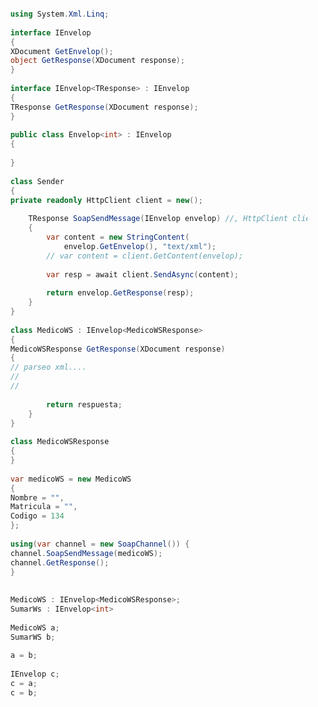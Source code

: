 ﻿```C#

    using System.Xml.Linq;
    
    interface IEnvelop
    {
    XDocument GetEnvelop();
    object GetResponse(XDocument response);
    }
    
    interface IEnvelop<TResponse> : IEnvelop
    {
    TResponse GetResponse(XDocument response);
    }
    
    public class Envelop<int> : IEnvelop
    {
    
    }
    
    class Sender
    {
    private readonly HttpClient client = new();
    
        TResponse SoapSendMessage(IEnvelop envelop) //, HttpClient client)
        {
            var content = new StringContent(
                envelop.GetEnvelop(), "text/xml");
            // var content = client.GetContent(envelop);
    
            var resp = await client.SendAsync(content);
    
            return envelop.GetResponse(resp);
        }
    }
    
    class MedicoWS : IEnvelop<MedicoWSResponse>
    {
    MedicoWSResponse GetResponse(XDocument response)
    {
    // parseo xml....
    //
    //
    
            return respuesta;
        }
    }
    
    class MedicoWSResponse
    {
    }
    
    var medicoWS = new MedicoWS
    {
    Nombre = "",
    Matricula = "",
    Codigo = 134
    };
    
    using(var channel = new SoapChannel()) {
    channel.SoapSendMessage(medicoWS);
    channel.GetResponse();
    }
    
    
    MedicoWS : IEnvelop<MedicoWSResponse>;
    SumarWs : IEnvelop<int>
    
    MedicoWS a;
    SumarWS b;
    
    a = b;
    
    IEnvelop c;
    c = a;
    c = b;
```
